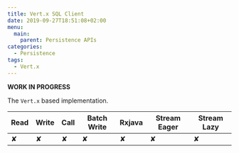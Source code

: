 ```yaml
---
title: Vert.x SQL Client
date: 2019-09-27T18:51:08+02:00
menu:
  main:
    parent: Persistence APIs
categories:
  - Persistence
tags:
  - Vert.x
---
```


**WORK IN PROGRESS**

The `Vert.x` based implementation.

| Read | Write | Call | Batch Write | Rxjava | Stream Eager | Stream Lazy |
|------|-------|------|-------------|--------|--------------|-------------|
| ✘    | ✘     | ✘    | ✘           | ✘      | ✘            | ✘           |
